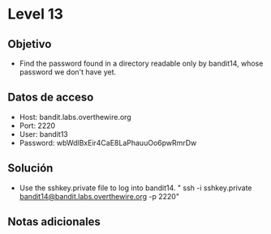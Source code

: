 # Level 13

## Objetivo
- Find the password found in a directory readable only by bandit14, whose password we don't have yet.

## Datos de acceso
- Host: bandit.labs.overthewire.org
- Port: 2220
- User: bandit13
- Password: wbWdlBxEir4CaE8LaPhauuOo6pwRmrDw

## Solución
- Use the sshkey.private file to log into bandit14. " ssh -i sshkey.private bandit14@bandit.labs.overthewire.org -p 2220"

## Notas adicionales
